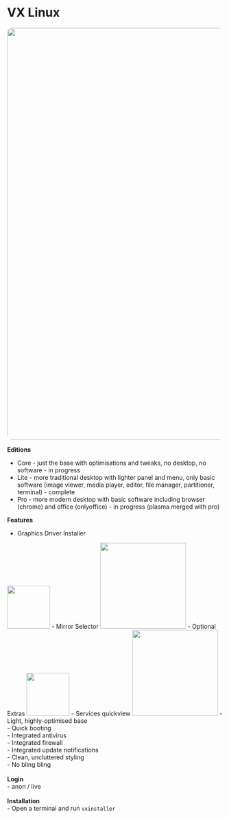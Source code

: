 # VX Linux
<img src="https://github.com/dessington/vx-linux/blob/main/desktop-pro.jpg" style="width:960px;border-radius:10px!important;">

**Editions**
- Core - just the base with optimisations and tweaks, no desktop, no software - in progress
- Lite - more traditional desktop with lighter panel and menu, only basic software (image viewer, media player, editor, file manager, partitioner, terminal) - complete
- Pro - more modern desktop with basic software including browser (chrome) and office (onlyoffice) - in progress (plasma merged with pro)

**Features**
- Graphics Driver Installer
<img src="https://github.com/dessington/vx-linux/blob/main/graphics-drivers.png" style="width:100px;">
- Mirror Selector
<img src="https://github.com/dessington/vx-linux/blob/main/mirror-selector.png" style="width:200px;">
- Optional Extras
<img src="https://github.com/dessington/vx-linux/blob/main/optional-modules.png" style="width:100px;">
- Services quickview
<img src="https://raw.githubusercontent.com/dessington/vx-linux/main/services-quickview.png" style="width:200px;">
- Light, highly-optimised base<br>
- Quick booting<br>
- Integrated antivirus<br>
- Integrated firewall<br>
- Integrated update notifications<br>
- Clean, uncluttered styling<br>
- No bling bling<br>
<br>
<b>Login</b><br>
- anon / live
<br><br>
<b>Installation</b><br>
- Open a terminal and run <code>vxinstaller</code>
